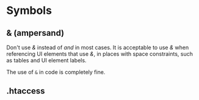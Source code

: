 # Symbols

## & (ampersand)

Don't use *&* instead of *and* in most cases. It is acceptable to use *&*  when referencing UI elements that use *&*, in places with space constraints, such as tables and UI element labels.

The use of `&` in code is completely fine.

## .htaccess
